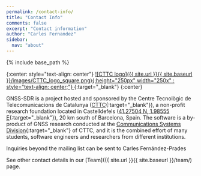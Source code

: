```yaml
---
permalink: /contact-info/
title: "Contact Info"
comments: false
excerpt: "Contact information"
author: "Carles Fernandez"
sidebar:
  nav: "about"
---
```

{% include base_path %}

{:center: style="text-align: center"}
[
![CTTC logo]({{ site.url }}{{ site.baseurl }}/images/CTTC_logo_square.png){:height="250px" width="250x" : style="text-align: center;"}
](http://www.cttc.cat){:target="_blank"}
{:center}

GNSS-SDR is a project hosted and sponsored by the Centre Tecnol&ograve;gic de Telecomunicacions de Catalunya ([CTTC](http://www.cttc.cat){:target="_blank"}), a non-profit research foundation located in Castelldefels ([41.27504 N, 1.98555 E](http://maps.google.com/maps/place?q=cttc&hl=es&cid=7042995388158849575){:target="_blank"}), 20 km south of Barcelona, Spain.  The software is a by-product of GNSS research conducted at the [Communications Systems Division](http://systems.cttc.es/){:target="_blank"} of CTTC, and it is the combined effort of many students, software engineers and researchers from different institutions.

Inquiries beyond the mailing list can be sent to Carles Fern&aacute;ndez-Prades <a href="mailto:carles.fernandez@cttc.cat"><i class="fa fa-fw fa-envelope" aria-hidden="true"></i> </a>

See other contact details in our [Team]({{ site.url }}{{ site.baseurl }}/team/) page.
